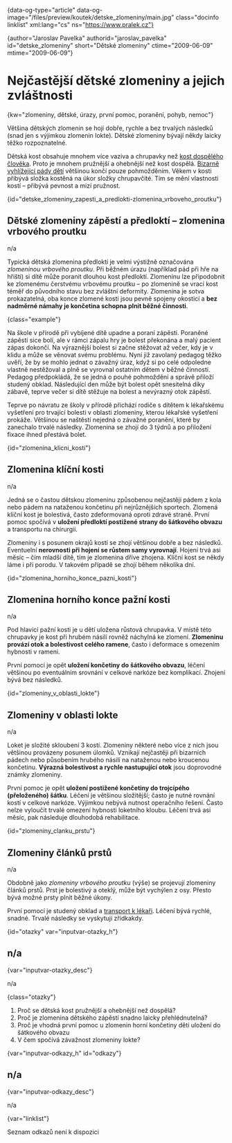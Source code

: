 
{data-og-type="article" data-og-image="/files/preview/koutek/detske_zlomeniny/main.jpg" class="docinfo linklist" xml:lang="cs" ns="https://www.pralek.cz"}

{author="Jaroslav Pavelka" authorid="jaroslav\_pavelka" id="detske\_zlomeniny" short="Dětské zlomeniny" ctime="2009-06-09" mtime="2009-06-09"}

# Nejčastější dětské zlomeniny a jejich zvláštnosti

{kw="zlomeniny, dětské, úrazy, první pomoc, poranění, pohyb, nemoc"}

Většina dětských zlomenin se hojí dobře, rychle a bez trvalých následků (snad jen s výjimkou zlomenin lokte). Dětské zlomeniny bývají někdy laicky těžko rozpoznatelné.

Dětská kost obsahuje mnohem více vaziva a chrupavky než [kost dospělého člověka][1]. Proto je mnohem pružnější a ohebnější než kost dospělá. [Bizarně vyhlížející pády dětí][2] většinou končí pouze pohmožděním. Věkem v kosti přibývá složka kostěná na úkor složky chrupavčité. Tím se mění vlastnosti kostí – přibývá pevnost a mizí pružnost.

{id="detske\_zlomeniny\_zapesti\_a\_predlokti-zlomenina\_vrboveho\_proutku"}

## Dětské zlomeniny zápěstí a předloktí – zlomenina vrbového proutku

n/a

Typická dětská zlomenina předloktí je velmi výstižně označována _zlomeninou vrbového proutku_. Při běžném úrazu (například pád při hře na hřišti) si dítě může poranit dlouhou kost předloktí. Zlomeninu lze připodobnit ke zlomenému čerstvému vrbovému proutku – po zlomenině se vrací kost téměř do původního stavu bez zvláštní deformity. Zlomenina je sotva prokazatelná, oba konce zlomené kosti jsou pevně spojeny okosticí a **bez nadměrné námahy je končetina schopna plnit běžné činnosti**.

{class="example"}

Na škole v přírodě při vybíjené dítě upadne a poraní zápěstí. Poraněné zápěstí sice bolí, ale v rámci zápalu hry je bolest překonána a malý pacient zápas dokončí. Na výraznější bolest si začne stěžovat až večer, kdy je v klidu a může se věnovat svému problému. Nyní již zavolaný pedagog těžko uvěří, že by se mohlo jednat o závažný úraz, když si po celé odpoledne vlastně nestěžoval a plně se vyrovnal ostatním dětem v běžné činnosti. Pedagog předpokládá, že se jedná o pouhé pohmoždění a správě přiloží studený obklad. Následující den může být bolest opět snesitelná díky zábavě, teprve večer si dítě stěžuje na bolest a nevýrazný otok zápěstí.  
  
Teprve po návratu ze školy v přírodě přichází rodiče s dítětem k lékařskému vyšetření pro trvající bolesti v oblasti zlomeniny, kterou lékařské vyšetření prokáže. Většinou se naštěstí nejedná o závažné poranění, které by zanechalo trvalé následky. Zlomenina se zhojí do 3 týdnů a po přiložení fixace ihned přestává bolet.

{id="zlomenina\_klicni\_kosti"}

## Zlomenina klíční kosti

n/a

Jedná se o častou dětskou zlomeninu způsobenou nejčastěji pádem z kola nebo pádem na nataženou končetinu při nejrůznějších sportech. Zlomená klíční kost je bolestivá, často zdeformovaná oproti zdravé straně. První pomoc spočívá v **uložení předloktí postižené strany do šátkového obvazu** a transportu na chirurgii.

Zlomeniny i s posunem okrajů kostí se zhojí většinou dobře a bez následků. Eventuelní **nerovnosti při hojení se růstem samy vyrovnají**. Hojení trvá asi měsíc – čím mladší dítě, tím je zlomenina dříve zhojena. Klíční kost se někdy láme i při porodu. V takovém případě se zhojí během několika dní.

{id="zlomenina\_horniho\_konce\_pazni\_kosti"}

## Zlomenina horního konce pažní kosti

n/a

Pod hlavicí pažní kosti je u dětí uložena růstová chrupavka. V místě této chrupavky je kost při hrubém násilí rovněž náchylná ke zlomení. **Zlomeninu provází otok a bolestivost celého ramene**, často i deformace s omezením hybnosti v rameni.

První pomocí je opět **uložení končetiny do šátkového obvazu**, léčení většinou po eventuálním srovnání v celkové narkóze bez komplikací. Zhojení bývá bez následků.

{id="zlomeniny\_v\_oblasti_lokte"}

## Zlomeniny v oblasti lokte

n/a

Loket je složité skloubení 3 kostí. Zlomeniny některé nebo více z nich jsou většinou provázeny posunem úlomků. Vznikají nejčastěji při bizarních pádech nebo působením hrubého násilí na nataženou nebo kroucenou končetinu. **Výrazná bolestivost a rychle nastupující otok** jsou doprovodné známky zlomeniny.

První pomoc je opět **uložení postižené končetiny do trojcípého (přeloženého) šátku**. Léčení je většinou složitější; často je nutné rovnání kostí v celkové narkóze. Výjimkou nebývá nutnost operačního řešení. Často nelze vyloučit trvalé omezení hybnosti loketního kloubu. Léčení trvá asi měsíc, pak následuje dlouhodobá rehabilitace.

{id="zlomeniny\_clanku\_prstu"}

## Zlomeniny článků prstů

n/a

Obdobně jako _zlomeniny vrbového proutku_ (výše) se projevují zlomeniny článků prstů. Prst je bolestivý a oteklý, může být vychýlen z osy. Přesto bývá možné prsty plnit běžné úkony.

První pomocí je studený obklad a [transport k lékaři][3]. Léčení bývá rychlé, snadné. Trvalé následky se vyskytují zřídkakdy.

{id="otazky" var="inputvar-otazky_h"}

## n/a

{var="inputvar-otazky_desc"}

n/a

{class="otazky"}

  1. Proč se dětská kost pružnější a ohebnější než dospělá?
  2. Proč je zlomenina dětského zápěstí snadno laicky přehlédnutelná?
  3. Proč je vhodná první pomoc u zlomenin horní končetiny dětí uložení do šátkového obvazu
  4. V čem spočívá závažnost zlomeniny lokte?

{var="inputvar-odkazy_h" id="odkazy"}

## n/a

{var="inputvar-odkazy_desc"}

n/a

{var="linklist"}

Seznam odkazů není k dispozici

 [1]: zlomeniny_kosti
 [2]: urazy_deti
 [3]: nalehavost_lekarskeho_vysetreni

